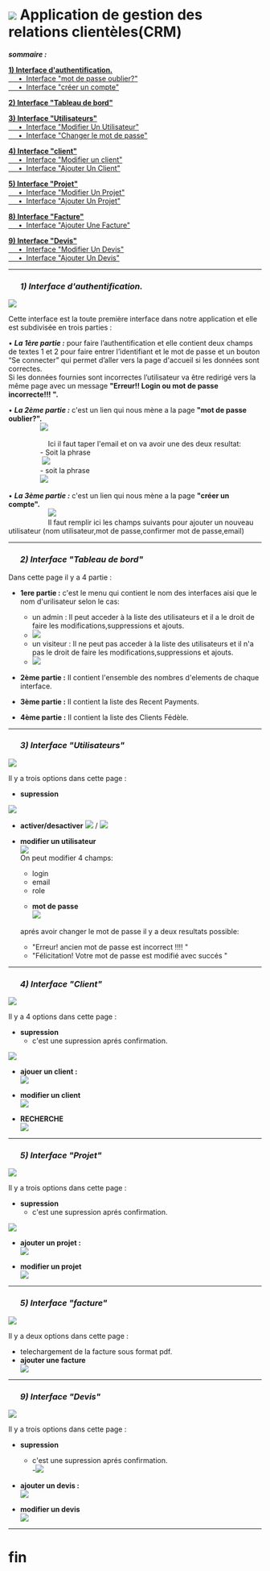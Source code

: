 # <img src="/images/CRM3.png" alt=" "> Application de gestion des relations clientèles(CRM)

***sommaire :*** 

[**1) Interface d'authentification.** ](#id1)  
 [&nbsp; &nbsp; &nbsp;•&nbsp; Interface "mot de passe oublier?"  ](#id2)   
 [&nbsp; &nbsp; &nbsp;•&nbsp; Interface "créer un compte"  ](#id3)  
 
 [**2) Interface "Tableau de bord"**  ](#id4)
 
 [**3) Interface "Utilisateurs"**  ](#id5)  
  [     &nbsp; &nbsp; &nbsp;•&nbsp; Interface "Modifier Un Utilisateur"  ](#id6)  
   [    &nbsp; &nbsp; &nbsp;•&nbsp; Interface "Changer le mot de passe"  ](#id7)  
       
 [**4) Interface "client"**  ](#id8)  
  [    &nbsp; &nbsp; &nbsp;•&nbsp; Interface "Modifier un client"  ](#id9)  
  [    &nbsp; &nbsp; &nbsp;•&nbsp; Interface "Ajouter Un Client"  ](#id10)  
      
 [**5) Interface "Projet"**  ](#id11)  
 [     &nbsp; &nbsp; &nbsp;•&nbsp; Interface "Modifier Un Projet"   ](#id12)  
 [     &nbsp; &nbsp; &nbsp;•&nbsp; Interface "Ajouter Un Projet"  ](#id13)  
      
[**8) Interface "Facture"**  ](#i14)  
 [     &nbsp; &nbsp; &nbsp;•&nbsp; Interface "Ajouter Une Facture" ](#id15)  
      
 [**9) Interface "Devis"**  ](#id16)  
   [ &nbsp; &nbsp; &nbsp;•&nbsp; Interface "Modifier Un Devis" ](#id17)  
   [   &nbsp; &nbsp; &nbsp;•&nbsp; Interface "Ajouter Un Devis"  ](#id18)  
      <div id='id1'/>  
**************************************************************************************************   
### &nbsp; &nbsp; &nbsp; ***1) Interface d'authentification.***  
<img src="/images/LOGIN.png" alt=" "> 

Cette interface est la toute première interface dans notre application et elle est subdivisée en trois parties :  

•&nbsp;***La 1ère partie :***   pour faire l’authentification et elle contient deux champs de textes 1 et 2 pour faire entrer l’identifiant et le mot de passe et un bouton “Se connecter” qui permet d’aller vers la page d'accueil si les données sont correctes.  
Si les données fournies sont incorrectes l’utilisateur va être redirigé vers la même page avec un message **"Erreur!! Login ou mot de passe incorrecte!!! ".**   
     <div id='id2'/>
     
     
•&nbsp;***La 2ème partie :*** c'est un lien qui nous mène a la page **"mot de passe oublier?".**    
&nbsp; &nbsp; &nbsp;&nbsp; &nbsp; &nbsp;&nbsp; &nbsp; &nbsp;&nbsp;<img src="/images/PWD1.png" alt=" ">  
 
  &nbsp; &nbsp; &nbsp;&nbsp; &nbsp; &nbsp;&nbsp; &nbsp; &nbsp;&nbsp; &nbsp; &nbsp;Ici il faut taper l'email et on va avoir une des deux resultat:  
   &nbsp; &nbsp; &nbsp;&nbsp; &nbsp; &nbsp;&nbsp; &nbsp; &nbsp;&nbsp;- Soit la phrase  
 &nbsp; &nbsp; &nbsp;&nbsp; &nbsp; &nbsp;&nbsp; &nbsp; &nbsp;&nbsp;  <img src="/images/SUCC.png" alt=" ">  
    &nbsp; &nbsp; &nbsp;&nbsp; &nbsp; &nbsp;&nbsp; &nbsp; &nbsp;&nbsp;- soit la phrase  
&nbsp; &nbsp; &nbsp;&nbsp; &nbsp; &nbsp;&nbsp; &nbsp; &nbsp;&nbsp;<img src="/images/SUCC1.png" alt=" "> 
     <div id='id3'/>  
     
     
•&nbsp;***La 3ème partie :*** c'est un lien qui nous mène a la page **"créer un compte".**  
&nbsp; &nbsp; &nbsp;&nbsp; &nbsp; &nbsp;&nbsp; &nbsp; &nbsp;&nbsp; &nbsp; &nbsp;<img src="/images/AJOUT1.png" alt=" ">  
 &nbsp; &nbsp; &nbsp;&nbsp; &nbsp; &nbsp;&nbsp; &nbsp; &nbsp;&nbsp; &nbsp; &nbsp;Il faut remplir ici les champs suivants pour ajouter un nouveau utilisateur (nom utilisateur,mot de passe,confirmer mot de passe,email)
        <div id='id4'/>  
**************************************************************************************************   
### &nbsp; &nbsp; &nbsp; ***2) Interface "Tableau de bord"***   
 Dans cette page il y a 4 partie :  
 
 - **1ere partie :** c'est le menu qui contient le nom des interfaces aisi que le nom d'urilisateur selon le cas:  
   - un admin : Il peut acceder à la liste des utilisateurs et il a le droit de faire les modifications,suppressions et ajouts.   
   - <img src="/images/ADMIN1.png" alt=" ">  
   - un visiteur : Il ne peut pas acceder à la liste des utilisateurs et il n'a pas le droit de faire les modifications,suppressions et ajouts.  
   - <img src="/images/USER1.png" alt=" ">  
 
 
 - **2ème partie :** Il contient l'ensemble des nombres d'elements de chaque interface.   
 
 - **3ème partie :**  Il contient la liste des Recent Payments.   

 - **4ème partie :** Il contient la liste des Clients Fédèle. 
        <div id='id5'/>  
**************************************************************************************************   
### &nbsp; &nbsp; &nbsp; ***3) Interface "Utilisateurs"***   
<img src="/images/UTIL1.png" alt=" ">  

Il y a trois options dans cette page : 
- **supression**  
<img src="/images/SUP1.png" alt=" ">  

- **activer/desactiver**  <img src="/images/valide1.png" alt=" "> / <img src="/images/invalide1.png" alt=" ">
        <div id='id6'/>  
        
- **modifier un utilisateur**   
  <img src="/images/MODIF2.png" alt=" ">   
 On peut modifier 4 champs:  
     - login  
     - email  
     - role  
     <div id='id7'/>  
          
     - **mot de passe**  
            <img src="/images/PWD2.png" alt=" ">
     
     aprés avoir changer le mot de passe il y a deux resultats possible:  
     * "Erreur! ancien mot de passe est incorrect !!!! "  
     * "Félicitation! Votre mot de passe est modifié avec succés " 
     <div id='id8'/>    
**************************************************************************************************    
### &nbsp; &nbsp; &nbsp; ***4) Interface "Client"***  
<img src="/images/C1.png" alt=" ">   

Il y a 4 options dans cette page :  
- **supression**  
  - c'est une supression aprés confirmation.
 <img src="/images/SUP1.png" alt=" ">
        <div id='id9'/>
        
- **ajouer un client :**    
        <img src="/images/C2.png" alt=" ">  
        <div id='id10'/>
        
- **modifier un client**     
         <img src="/images/C3.png" alt=" ">   
       
- **RECHERCHE**  
         <img src="/images/C4.png" alt=" ">   
        <div id='id11'/>  
**************************************************************************************************   
### &nbsp; &nbsp; &nbsp; ***5) Interface "Projet"***  
<img src="/images/R1.png" alt=" ">   

Il y a trois options dans cette page :  
- **supression**  
  - c'est une supression aprés confirmation.
<img src="/images/SUP1.png" alt=" ">
        <div id='id12'/> 
        
- **ajouter un projet :**    
        <img src="/images/R2.png" alt=" ">  
         <div id='id13'/>
         
- **modifier un projet**    
         <img src="/images/R3.png" alt=" ">   
        <div id='id14'/>  
**************************************************************************************************   
### &nbsp; &nbsp; &nbsp; ***5) Interface "facture"***  
<img src="/images/F1.png" alt=" "> 

Il y a deux options dans cette page :  
- telechargement de la facture sous format pdf.   
        <div id='id15'/>  
- **ajouter une facture**  
        <img src="/images/F2.png" alt=" ">   
        <div id='id16'/>  
**************************************************************************************************   
### &nbsp; &nbsp; &nbsp; ***9) Interface "Devis"***  
<img src="/images/D1.png" alt=" ">  


Il y a trois options dans cette page :  
- **supression**  
  - c'est une supression aprés confirmation.  
-<img src="/images/SUP1.png" alt=" ">
        <div id='id17'/> 
        
- **ajouter un devis :**    
        <img src="/images/D2.png" alt=" ">  
         <div id='id18'/>
         
- **modifier un devis**    
         <img src="/images/D3.png" alt=" ">   
****************************************************************************************************
 # fin
